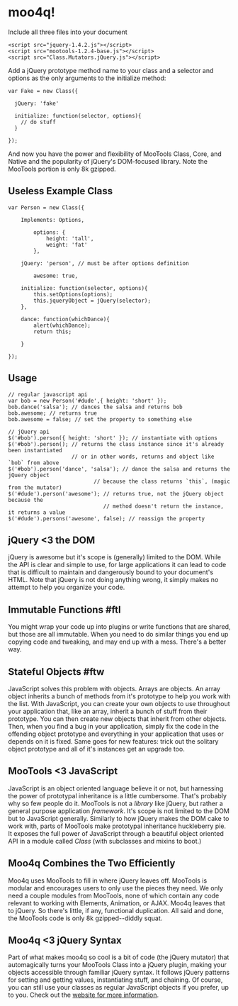 moo4q!
======

Include all three files into your document

    <script src="jquery-1.4.2.js"></script>
    <script src="mootools-1.2.4-base.js"></script>
    <script src="Class.Mutators.jQuery.js"></script>

Add a jQuery prototype method name to your class and a selector and options as the only arguments to the initialize method:

    var Fake = new Class({
      
      jQuery: 'fake'
      
      initialize: function(selector, options){
        // do stuff
      }

    });

And now you have the power and flexibility of MooTools Class, Core, and Native and the popularity of jQuery's DOM-focused library.  Note the MooTools portion is only 8k gzipped.

Useless Example Class
---------------------

    var Person = new Class({

    	Implements: Options, 

    		options: {
    			height: 'tall',
    			weight: 'fat'
    		},

    	jQuery: 'person', // must be after options definition

            awesome: true,

    	initialize: function(selector, options){
    		this.setOptions(options);
    		this.jqueryObject = jQuery(selector);
    	},

    	dance: function(whichDance){
    		alert(whichDance);
    		return this;

    	}

    });

Usage
-----

    // regular javascript api
    var bob = new Person('#dude',{ height: 'short' });
    bob.dance('salsa'); // dances the salsa and returns bob
    bob.awesome; // returns true
    bob.awesome = false; // set the property to something else

    // jQuery api
    $('#bob').person({ height: 'short' }); // instantiate with options
    $('#bob').person(); // returns the class instance since it's already been instantiated
                        // or in other words, returns and object like `bob` from above
    $('#bob').person('dance', 'salsa'); // dance the salsa and returns the jQuery object
                               // because the class returns `this`, (magic from the mutator)
    $('#dude').person('awesome'); // returns true, not the jQuery object because the
                                  // method doesn't return the instance, it returns a value
    $('#dude').persons('awesome', false); // reassign the property



jQuery &lt;3 the DOM
--------------------

jQuery is awesome but it's scope is (generally) limited to the DOM.  While the API is clear and simple to use, for large applications it can lead to code that is difficult to maintain and dangerously bound to your document's HTML.  Note that jQuery is not doing anything wrong, it simply makes no attempt to help you organize your code.  

Immutable Functions #ftl
------------------------

You might wrap your code up into plugins or write functions that are shared, but those are all immutable.  When you need to do similar things you end up copying code and tweaking, and may end up with a mess.  There's a better way.

Stateful Objects #ftw
---------------------

JavaScript solves this problem with objects.  Arrays are objects.  An array object inherits a bunch of methods from it's prototype to help you work with the list.  With JavaScript, you can create your own objects to use throughout your application that, like an array, inherit a bunch of stuff from their prototype. You can then create new objects that inherit from other objects. Then, when you find a bug in your application, simply fix the code in the offending object prototype and everything in your application that uses or depends on it is fixed.  Same goes for new features: trick out the solitary object prototype and all of it's instances get an upgrade too.

MooTools &lt;3 JavaScript
-------------------------

JavaScript is an object oriented language believe it or not, but harnessing the power of prototypal inheritance is a little cumbersome. That's probably why so few people do it.  MooTools is not a _library_ like jQuery, but rather a general purpose application _framework_.  It's scope is not limited to the DOM but to JavaScript generally.  Similarly to how jQuery makes the DOM cake to work with, parts of MooTools make prototypal inheritance huckleberry pie.  It exposes the full power of JavaScript through a beautiful object oriented API in a module called _Class_ (with subclasses and mixins to boot.)

Moo4q Combines the Two Efficiently
----------------------------------

Moo4q uses MooTools to fill in where jQuery leaves off.  MooTools is modular and encourages users to only use the pieces they need.  We only need a couple modules from MooTools, none of which contain any code relevant to working with Elements, Animation, or AJAX.  Moo4q leaves that to jQuery.  So there's little, if any, functional duplication.  All said and done, the MooTools code is only 8k gzipped--diddly squat.

Moo4q &lt;3 jQuery Syntax
-------------------------

Part of what makes moo4q so cool is a bit of code (the jQuery mutator) that automagically turns your MooTools Class into a jQuery plugin, making your objects accessible through familiar jQuery syntax.  It follows jQuery patterns for setting and getting values, instantiating stuff, and chaining.  Of course, you can still use your classes as regular JavaScript objects if you prefer, up to you.  Check out the <a href="http://moo4q.com">website for more information</a>.
